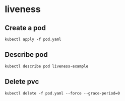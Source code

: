 # liveness

## Create a pod

```$bash
kubectl apply -f pod.yaml
```

## Describe pod

```$bash
kubectl describe pod liveness-example
```

## Delete pvc

```$bash
kubectl delete -f pod.yaml --force --grace-period=0
```
